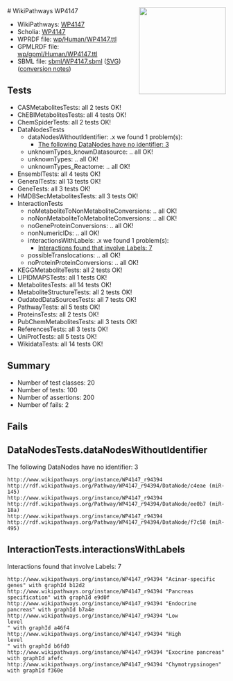 <img style="float: right; width: 200px" src="../logo.png" />
# WikiPathways WP4147

* WikiPathways: [WP4147](https://identifiers.org/wikipathways:WP4147)
* Scholia: [WP4147](https://scholia.toolforge.org/wikipathways/WP4147)
* WPRDF file: [wp/Human/WP4147.ttl](../wp/Human/WP4147.ttl)
* GPMLRDF file: [wp/gpml/Human/WP4147.ttl](../wp/gpml/Human/WP4147.ttl)
* SBML file: [sbml/WP4147.sbml](../sbml/WP4147.sbml) ([SVG](../sbml/WP4147.svg)) ([conversion notes](../sbml/WP4147.txt))

## Tests
* CASMetabolitesTests: all 2 tests OK!
* ChEBIMetabolitesTests: all 4 tests OK!
* ChemSpiderTests: all 2 tests OK!
* DataNodesTests
    * dataNodesWithoutIdentifier: .x we found 1 problem(s):
        * [The following DataNodes have no identifier: 3](#d2d32fa2)
    * unknownTypes_knownDatasource: .. all OK!
    * unknownTypes: .. all OK!
    * unknownTypes_Reactome: .. all OK!
* EnsemblTests: all 4 tests OK!
* GeneralTests: all 13 tests OK!
* GeneTests: all 3 tests OK!
* HMDBSecMetabolitesTests: all 3 tests OK!
* InteractionTests
    * noMetaboliteToNonMetaboliteConversions: .. all OK!
    * noNonMetaboliteToMetaboliteConversions: .. all OK!
    * noGeneProteinConversions: .. all OK!
    * nonNumericIDs: .. all OK!
    * interactionsWithLabels: .x we found 1 problem(s):
        * [Interactions found that involve Labels: 7](#630d267e)
    * possibleTranslocations: .. all OK!
    * noProteinProteinConversions: .. all OK!
* KEGGMetaboliteTests: all 2 tests OK!
* LIPIDMAPSTests: all 1 tests OK!
* MetabolitesTests: all 14 tests OK!
* MetaboliteStructureTests: all 2 tests OK!
* OudatedDataSourcesTests: all 7 tests OK!
* PathwayTests: all 5 tests OK!
* ProteinsTests: all 2 tests OK!
* PubChemMetabolitesTests: all 3 tests OK!
* ReferencesTests: all 3 tests OK!
* UniProtTests: all 5 tests OK!
* WikidataTests: all 14 tests OK!


## Summary

* Number of test classes: 20
* Number of tests: 100
* Number of assertions: 200
* Number of fails: 2

## Fails

<a name="d2d32fa2" />

## DataNodesTests.dataNodesWithoutIdentifier

The following DataNodes have no identifier: 3
```
http://www.wikipathways.org/instance/WP4147_r94394 http://rdf.wikipathways.org/Pathway/WP4147_r94394/DataNode/c4eae (miR-145)
http://www.wikipathways.org/instance/WP4147_r94394 http://rdf.wikipathways.org/Pathway/WP4147_r94394/DataNode/ee0b7 (miR-18a)
http://www.wikipathways.org/instance/WP4147_r94394 http://rdf.wikipathways.org/Pathway/WP4147_r94394/DataNode/f7c58 (miR-495)
```

<a name="630d267e" />

## InteractionTests.interactionsWithLabels

Interactions found that involve Labels: 7
```
http://www.wikipathways.org/instance/WP4147_r94394 "Acinar-specific genes" with graphId b12d2
http://www.wikipathways.org/instance/WP4147_r94394 "Pancreas specification" with graphId e9d0f
http://www.wikipathways.org/instance/WP4147_r94394 "Endocrine pancreas" with graphId b7a4e
http://www.wikipathways.org/instance/WP4147_r94394 "Low
level
" with graphId a46f4
http://www.wikipathways.org/instance/WP4147_r94394 "High 
level
" with graphId b6fd0
http://www.wikipathways.org/instance/WP4147_r94394 "Exocrine pancreas" with graphId afefc
http://www.wikipathways.org/instance/WP4147_r94394 "Chymotrypsinogen" with graphId f360e
```

